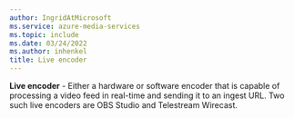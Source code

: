 ```yaml
---
author: IngridAtMicrosoft
ms.service: azure-media-services
ms.topic: include
ms.date: 03/24/2022
ms.author: inhenkel
title: Live encoder
---
```


**Live encoder** - Either a hardware or software encoder that is capable of processing a video feed in real-time and sending it to an ingest URL. Two such live encoders are OBS Studio and Telestream Wirecast.